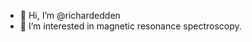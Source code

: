 - 👋 Hi, I’m @richardedden
- 👀 I’m interested in magnetic resonance spectroscopy.

<!---
richardedden/richardedden is a ✨ special ✨ repository because its `README.md` (this file) appears on your GitHub profile.
You can click the Preview link to take a look at your changes.
--->
